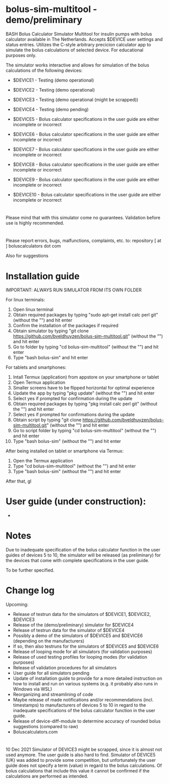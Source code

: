 # bolus-sim-multitool - demo/preliminary

BASH Bolus Calculator Simulator Multitool for insulin pumps with bolus calculator available in The Netherlands. Accepts $DEVICE user settings and status entries. Utilizes the C-style arbitrary precicion calculator app to simulate the bolus calculations of selected device. For educational purposes only.

The simulator works interactive and allows for simulation of the bolus calculations of the following devices:

- $DEVICE1 - Testing (demo operational)
- $DEVICE2 - Testing (demo operational)
- $DEVICE3 - Testing (demo operational (might be scrapped))

- $DEVICE4 - Testing (demo pending)
- $DEVICE5 - Bolus calculator specifications in the user guide are either incomplete or incorrect

- $DEVICE6 - Bolus calculator specifications in the user guide are either incomplete or incorrect
- $DEVICE7 - Bolus calculator specifications in the user guide are either incomplete or incorrect
- $DEVICE8 - Bolus calculator specifications in the user guide are either incomplete or incorrect

- $DEVICE9 - Bolus calculator specifications in the user guide are either incomplete or incorrect

- $DEVICE10 - Bolus calculator specifications in the user guide are either incomplete or incorrect

#
Please mind that with this simulator come no guarantees. Validation before use is highly recommended. 

#
Please report errors, bugs, malfunctions, complaints, etc. to: repository [ at ] boluscalculators dot com

Also for suggestions

#
# Installation guide
IMPORTANT: ALWAYS RUN SIMULATOR FROM ITS OWN FOLDER

For linux terminals:
1. Open linux terminal
2. Obtain required packages by typing "sudo apt-get install calc perl git" (without the "") and hit enter
3. Confirm the installation of the packages if required
4. Obtain simulator by typing "git clone https://github.com/bveldhuyzen/bolus-sim-multitool.git" (without the "") and hit enter
5. Go to folder by typing "cd bolus-sim-multitool" (without the "") and hit enter
6. Type "bash bolus-sim" and hit enter


For tablets and smartphones:
1. Intall Termux (application) from appstore on your smartphone or tablet
3. Open Termux application
4. Smaller screens have to be flipped horizontal for optimal experience
5. Update the app by typing "pkg update" (without the "") and hit enter
6. Select yes if prompted for confirmation during the update
7. Obtain required packages by typing "pkg install calc perl git" (without the "") and hit enter
8. Select yes if prompted for confirmations during the update
9. Obtain script by typing "git clone https://github.com/bveldhuyzen/bolus-sim-multitool.git" (without the "") and hit enter
10. Go to script folder by typing "cd bolus-sim-multitool" (without the "") and hit enter
11. Type "bash bolus-sim" (without the "") and hit enter

After being installed on tablet or smartphone via Termux:
1. Open the Termux application
2. Type "cd bolus-sim-multitool" (without the "") and hit enter
3. Type "bash bolus-sim" (without the "") and hit enter


After that, gl


#
# User guide (under construction):
-

#
# Notes
Due to inadequate specification of the bolus calculator function in the user guides of devices 5 to 10, the simulator will be released (as preliminary) for the devices that come with complete specifications in the user guide.


To be further specified.

#
# Change log

Upcoming:

- Release of testrun data for the simulators of $DEVICE1, $DEVICE2, $DEVICE3 
- Release of the (demo/preliminary) simulator for $DEVICE4
- Release of testrun data for the simulator of $DEVICE4
- Possibly a demo of the simulators of $DEVICE5 and $DEVICE6 (depending on the manufacturers)
- If so, then also testruns for the simulators of $DEVICE5 and $DEVICE6
- Release of looping mode for all simulators (for validation purposes)
- Release of used testing profiles for looping modes (for validation purposes)
- Release of validation procedures for all simulators
- User guide for all simulators pending
- Update of installation guide to provide for a more detailed instruction on how to install and run on various systems (e.g. it probably also runs in Windows via WSL)
- Reorganizing and streamlining of code
- Maybe release of made notifications and/or recommendations (incl. timestamps) to manufacturers of devices 5 to 10 in regard to the inadequate specifications of the bolus calculator function in the user guide.
- Release of device-diff-module to determine accuracy of rounded bolus suggestions (compared to raw)
- Boluscalculators.com


#
10 Dec 2021
Simulator of DEVICE3 might be scrapped, since it is almost not used anymore. The user guide is also hard to find.
Simulator of DEVICE5 (UK) was added to provide some competition, but unfortunately the user guide does not specify a term (value) in regard to the bolus calculations. Of bolus calculations that include this value it cannot be confirmed if the calculations are performed as intended.
